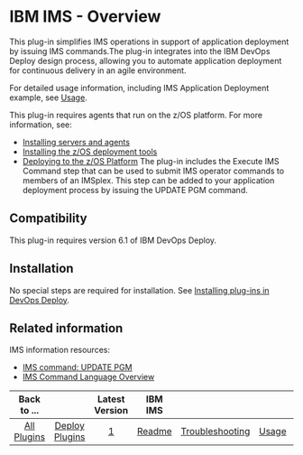 
# IBM IMS - Overview
This plug-in simplifies IMS operations in support of application deployment by issuing IMS commands.The plug-in integrates into the IBM DevOps Deploy design process, allowing you to automate application deployment for continuous delivery in an agile environment.

For detailed usage information, including IMS Application Deployment example, see [Usage](#usage "Usage").

This plug-in requires agents that run on the z/OS platform. For more information, see:

* [Installing servers and agents](https://www.ibm.com/docs/en/urbancode-deploy/7.2.3?topic=installing)
* [Installing the z/OS deployment tools](https://www.ibm.com/docs/en/SS4GSP_7.2.3/install/topics/zos_installing_ov.html#zos_installing_ov)
* [Deploying to the z/OS Platform](https://www.ibm.com/docs/en/urbancode-deploy/7.2.3?topic=integrating-deploying-components-zos-platform)
The plug-in includes the Execute IMS Command step that can be used to submit IMS operator commands to members of an IMSplex. This step can be added to your application deployment process by issuing the UPDATE PGM command.

## Compatibility

This plug-in requires version 6.1 of IBM DevOps Deploy.

## Installation

No special steps are required for installation. See [Installing plug-ins in DevOps Deploy](https://community.ibm.com/community/user/wasdevops/blogs/laurel-dickson-bull1/2022/06/13/install-plugins "Installing plug-ins in DevOps Deploy").

## Related information

IMS information resources:

+ [IMS command: UPDATE PGM](http://www-01.ibm.com/support/knowledgecenter/SSEPH2_13.1.0/com.ibm.ims13.doc.cr/imscmds/ims_updatepgm.htm)
+ [IMS Command Language Overview](http://www-01.ibm.com/support/knowledgecenter/SSEPH2_13.1.0/com.ibm.ims13.doc.cr/imscmdsintro/ims_overview.htm)


|Back to ...||Latest Version|IBM IMS |||||
| :---: | :---: | :---: | :---: | :---: | :---: | :---: | :---: |
|[All Plugins](../../index.md)|[Deploy Plugins](../README.md)|[1](https://raw.githubusercontent.com/UrbanCode/IBM-UCD-PLUGINS/main/files/IMSz/IMS_Plugin_v1.zip)|[Readme](README.md)|[Troubleshooting](troubleshooting.md)|[Usage](usage.md)|[Steps](steps.md)|[Downloads](downloads.md)|
